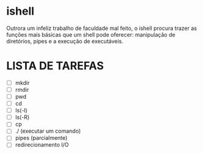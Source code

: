 # ishell
Outrora um infeliz trabalho de faculdade mal feito, o ishell procura trazer as funções mais básicas que um shell pode oferecer: manipulação de diretórios, pipes e a execução de executáveis.

# LISTA DE TAREFAS
   - [ ] mkdir
   - [ ] rmdir
   - [ ] pwd
   - [ ] cd
   - [ ] ls(-l)
   - [ ] ls(-R)
   - [ ] cp
   - [ ] ./ (executar um comando)
   - [ ] pipes (parcialmente)
   - [ ] redirecionamento I/O
